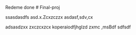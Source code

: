Redeme done
#   F i n a l - p r o j 
 
 

ssasdasdfs
asd.x.Zcxzczzx
asdasf,sdv,cx

adsasdzxx
zxczcxzcx
koperaiodfjhglzd
zxmc ,msBdf
sdfsdf

